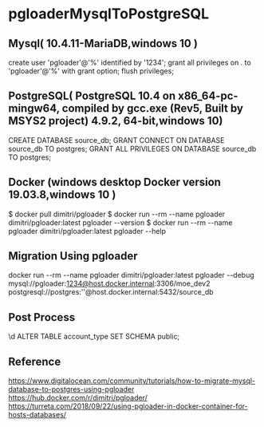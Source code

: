 # pgloaderMysqlToPostgreSQL



## Mysql( 10.4.11-MariaDB,windows 10 )

create user 'pgloader'@'%' identified by '1234';
grant all privileges on *.* to 'pgloader'@'%' with grant option;
flush privileges;


## PostgreSQL( PostgreSQL 10.4 on x86_64-pc-mingw64, compiled by gcc.exe (Rev5, Built by MSYS2 project) 4.9.2, 64-bit,windows 10)


CREATE DATABASE source_db;
GRANT CONNECT ON DATABASE source_db TO postgres;
GRANT ALL PRIVILEGES ON DATABASE source_db TO postgres;




## Docker (windows desktop Docker version 19.03.8,windows 10 )



$ docker pull dimitri/pgloader
$ docker run --rm --name pgloader dimitri/pgloader:latest pgloader --version
$ docker run --rm --name pgloader dimitri/pgloader:latest pgloader --help


## Migration Using pgloader

docker run --rm --name pgloader dimitri/pgloader:latest pgloader --debug mysql://pgloader:1234@host.docker.internal:3306/moe_dev2 postgresql://postgres:''@host.docker.internal:5432/source_db

## Post Process
\d
ALTER TABLE account_type  SET SCHEMA public;

## Reference

https://www.digitalocean.com/community/tutorials/how-to-migrate-mysql-database-to-postgres-using-pgloader
https://hub.docker.com/r/dimitri/pgloader/
https://turreta.com/2018/09/22/using-pgloader-in-docker-container-for-hosts-databases/

